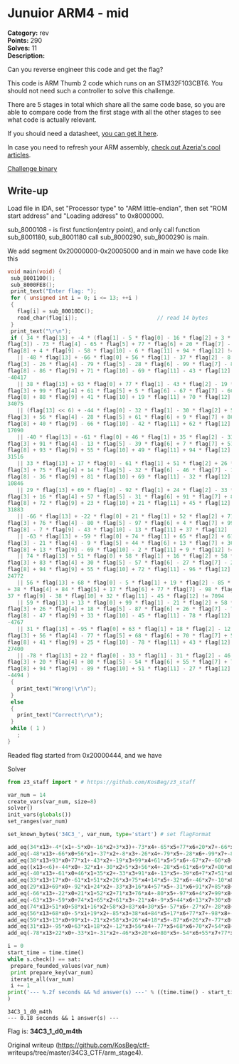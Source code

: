 # Junuior ARM4 - mid

**Category:** rev  
**Points:** 290  
**Solves:** 11  
**Description:**

Can you reverse engineer this code and get the flag?

This code is ARM Thumb 2 code which runs on an STM32F103CBT6. You should not
need such a controller to solve this challenge.

There are 5 stages in total which share all the same code base, so you are
able to compare code from the first stage with all the other stages to see
what code is actually relevant.

If you should need a datasheet, [you can get it
here](http://www.st.com/content/ccc/resource/technical/document/reference_manual/59/b9/ba/7f/11/af/43/d5/CD00171190.pdf/files/CD00171190.pdf/jcr:content/translations/en.CD00171190.pdf).

In case you need to refresh your ARM assembly, [check out Azeria's cool
articles](https://azeria-labs.com/writing-arm-assembly-part-1/).

[Challenge binary](arm_stage4.bin)

## Write-up

Load file in IDA, set "Processor type" to "ARM little-endian", then set "ROM
start address" and "Loading address" to 0x8000000.

sub_8000108 - is first function(entry point), and only call function
sub_8001180, sub_8001180 call sub_8000290, sub_8000290 is main.

We add segment 0x20000000-0x20005000 and in main we have code like this  
```C  
void main(void) {  
 sub_8001100();  
 sub_8000FE8();  
 print_text("Enter flag: ");  
 for ( unsigned int i = 0; i <= 13; ++i )  
 {  
   flag[i] = sub_80010DC();  
   read_char(flag[i]);                         // read 14 bytes  
 }  
 print_text("\r\n");  
 if ( 34 * flag[13] + -4 * (flag[1] - 5 * flag[0] - 16 * flag[2] + 3 *
flag[3]) - 73 * flag[4] - 65 * flag[5] + 77 * flag[6] + 20 * flag[7] - 66 *
flag[8] + 4 * flag[9] - 58 * flag[10] - 6 * flag[11] + 94 * flag[12] != 8701  
   || -48 * flag[13] + -66 * flag[0] + 56 * flag[1] - 37 * flag[2] - 8 *
flag[3] - 26 * flag[4] - 79 * flag[5] - 28 * flag[6] - 99 * flag[7] - 87 *
flag[8] - 86 * flag[9] + 71 * flag[10] - 69 * flag[11] - 43 * flag[12] !=
-40417  
   || 38 * flag[13] + 93 * flag[0] + 77 * flag[1] - 43 * flag[2] - 19 *
flag[3] + 99 * flag[4] + 61 * flag[5] + 5 * flag[6] - 67 * flag[7] - 60 *
flag[8] + 88 * flag[9] + 41 * flag[10] + 19 * flag[11] + 70 * flag[12] !=
34075  
   || (flag[13] << 6) + -44 * flag[0] - 32 * flag[1] - 30 * flag[2] + 5 *
flag[3] + 56 * flag[4] - 28 * flag[5] + 61 * flag[6] + 9 * flag[7] + 80 *
flag[8] + 40 * flag[9] - 66 * flag[10] - 42 * flag[11] + 62 * flag[12] !=
17090  
   || -40 * flag[13] + -61 * flag[0] + 46 * flag[1] + 35 * flag[2] - 33 *
flag[3] + 91 * flag[4] - 13 * flag[5] - 39 * flag[6] + 7 * flag[7] + 51 *
flag[8] + 93 * flag[9] + 55 * flag[10] + 49 * flag[11] + 94 * flag[12] !=
31516  
   || 33 * flag[13] + 17 * flag[0] - 61 * flag[1] + 51 * flag[2] + 26 *
flag[3] + 75 * flag[4] + 14 * flag[5] - 32 * flag[6] - 46 * flag[7] - 10 *
flag[8] - 36 * flag[9] + 81 * flag[10] + 69 * flag[11] - 32 * flag[12] !=
10846  
   || 29 * flag[13] + 69 * flag[0] - 92 * flag[1] + 24 * flag[2] - 33 *
flag[3] + 16 * flag[4] + 57 * flag[5] - 31 * flag[6] + 91 * flag[7] + 85 *
flag[8] + 72 * flag[9] + 23 * flag[10] + 21 * flag[11] + 45 * flag[12] !=
31883  
   || -66 * flag[13] + -22 * flag[0] + 21 * flag[1] + 52 * flag[2] + 71 *
flag[3] + 76 * flag[4] - 80 * flag[5] - 97 * flag[6] + 4 * flag[7] + 99 *
flag[8] - 7 * flag[9] - 43 * flag[10] - 13 * flag[11] + 37 * flag[12] != -2288  
   || -63 * flag[13] + -59 * flag[0] + 74 * flag[1] + 65 * flag[2] + 61 *
flag[3] - 21 * flag[4] - 9 * flag[5] + 44 * flag[6] + 13 * flag[7] + 30 *
flag[8] + 13 * flag[9] - 69 * flag[10] - 2 * flag[11] + 9 * flag[12] != 891  
   || 74 * flag[13] + 51 * flag[0] + 58 * flag[1] + 16 * flag[2] + 58 *
flag[3] + 83 * flag[4] + 30 * flag[5] - 57 * flag[6] - 27 * flag[7] - 28 *
flag[8] + 94 * flag[9] + 55 * flag[10] + 72 * flag[11] - 96 * flag[12] !=
24772  
   || 56 * flag[13] + 68 * flag[0] - 5 * flag[1] + 19 * flag[2] - 85 * flag[3]
+ 38 * flag[4] + 84 * flag[5] + 17 * flag[6] + 77 * flag[7] - 98 * flag[8] -
37 * flag[9] - 38 * flag[10] + 32 * flag[11] - 45 * flag[12] != 7094  
   || 59 * flag[13] + 13 * flag[0] + 99 * flag[1] - 21 * flag[2] + 58 *
flag[3] + 26 * flag[4] + 18 * flag[5] - 87 * flag[6] + 26 * flag[7] - 77 *
flag[8] - 47 * flag[9] + 33 * flag[10] - 45 * flag[11] - 78 * flag[12] !=
-4767  
   || 31 * flag[13] + -95 * flag[0] + 63 * flag[1] + 18 * flag[2] - 12 *
flag[3] + 56 * flag[4] - 77 * flag[5] + 68 * flag[6] + 70 * flag[7] + 54 *
flag[8] + 41 * flag[9] + 25 * flag[10] - 78 * flag[11] + 43 * flag[12] !=
27400  
   || -78 * flag[13] + 22 * flag[0] - 33 * flag[1] - 31 * flag[2] - 46 *
flag[3] + 20 * flag[4] + 80 * flag[5] - 54 * flag[6] + 55 * flag[7] + 77 *
flag[8] + 94 * flag[9] - 89 * flag[10] + 51 * flag[11] - 27 * flag[12] !=
-4494 )  
 {  
   print_text("Wrong!\r\n");  
 }  
 else  
 {  
   print_text("Correct!\r\n");  
 }  
 while ( 1 )  
   ;  
}  
```

Readed flag started from 0x20000444, and we have

Solver  
```python  
from z3_staff import * # https://github.com/KosBeg/z3_staff

var_num = 14  
create_vars(var_num, size=8)  
solver()  
init_vars(globals())  
set_ranges(var_num)

set_known_bytes('34C3_', var_num, type='start') # set flagFormat

add_eq(34*x13+-4*(x1+-5*x0+-16*x2+3*x3)+-73*x4+-65*x5+77*x6+20*x7+-66*x8+4*x9+-58*x10+-6*x11+94*x12==8701)  
add_eq(-48*x13+-66*x0+56*x1+-37*x2+-8*x3+-26*x4+-79*x5+-28*x6+-99*x7+-87*x8+-86*x9+71*x10+-69*x11+-43*x12==-40417)  
add_eq(38*x13+93*x0+77*x1+-43*x2+-19*x3+99*x4+61*x5+5*x6+-67*x7+-60*x8+88*x9+41*x10+19*x11+70*x12==34075)  
add_eq((x13<<6)+-44*x0+-32*x1+-30*x2+5*x3+56*x4+-28*x5+61*x6+9*x7+80*x8+40*x9+-66*x10+-42*x11+62*x12==17090)  
add_eq(-40*x13+-61*x0+46*x1+35*x2+-33*x3+91*x4+-13*x5+-39*x6+7*x7+51*x8+93*x9+55*x10+49*x11+94*x12==31516)  
add_eq(33*x13+17*x0+-61*x1+51*x2+26*x3+75*x4+14*x5+-32*x6+-46*x7+-10*x8+-36*x9+81*x10+69*x11+-32*x12==10846)  
add_eq(29*x13+69*x0+-92*x1+24*x2+-33*x3+16*x4+57*x5+-31*x6+91*x7+85*x8+72*x9+23*x10+21*x11+45*x12==31883)  
add_eq(-66*x13+-22*x0+21*x1+52*x2+71*x3+76*x4+-80*x5+-97*x6+4*x7+99*x8+-7*x9+-43*x10+-13*x11+37*x12==-2288)  
add_eq(-63*x13+-59*x0+74*x1+65*x2+61*x3+-21*x4+-9*x5+44*x6+13*x7+30*x8+13*x9+-69*x10+-2*x11+9*x12==891)  
add_eq(74*x13+51*x0+58*x1+16*x2+58*x3+83*x4+30*x5+-57*x6+-27*x7+-28*x8+94*x9+55*x10+72*x11+-96*x12==24772)  
add_eq(56*x13+68*x0+-5*x1+19*x2+-85*x3+38*x4+84*x5+17*x6+77*x7+-98*x8+-37*x9+-38*x10+32*x11+-45*x12==7094)  
add_eq(59*x13+13*x0+99*x1+-21*x2+58*x3+26*x4+18*x5+-87*x6+26*x7+-77*x8+-47*x9+33*x10+-45*x11+-78*x12==-4767)  
add_eq(31*x13+-95*x0+63*x1+18*x2+-12*x3+56*x4+-77*x5+68*x6+70*x7+54*x8+41*x9+25*x10+-78*x11+43*x12==27400)  
add_eq(-78*x13+22*x0+-33*x1+-31*x2+-46*x3+20*x4+80*x5+-54*x6+55*x7+77*x8+94*x9+-89*x10+51*x11+-27*x12==-4494)

i = 0  
start_time = time.time()  
while s.check() == sat:  
 prepare_founded_values(var_num)  
 print prepare_key(var_num)  
 iterate_all(var_num)  
 i += 1  
print('--- %.2f seconds && %d answer(s) ---' % ((time.time() - start_time), i)
)  
```  
```  
34C3_1_d0_m4th  
--- 0.18 seconds && 1 answer(s) ---  
```

Flag is: **34C3_1_d0_m4th**  

Original writeup (https://github.com/KosBeg/ctf-
writeups/tree/master/34C3_CTF/arm_stage4).